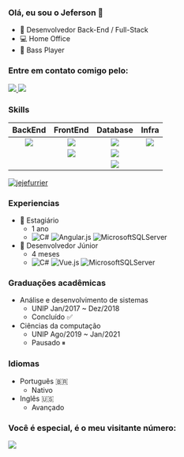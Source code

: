 ### Olá, eu sou o Jeferson 👋

- 🔭 Desenvolvedor Back-End / Full-Stack
- 💻 Home Office
- 🎸 Bass Player

### Entre em contato comigo pelo:

<a target="_blank" href="https://www.linkedin.com/in/jeferson-furrier-72b483162/">
  <img src="https://img.shields.io/badge/-LinkedIn-0077B5?style=for-the-badge&logo=Linkedin&logoColor=white">
  </img>
</a>

<a target="_blank" href="mailto:jejefurrier@gmail.com">
  <img src="https://img.shields.io/badge/-Gmail-D14836?style=for-the-badge&logo=Gmail&logoColor=white">
  </img>
</a>



### Skills

|   BackEnd   |  FrontEnd  |    Database    |    Infra    |
|   :---:    |    :---:   |      :---:     |    :---:    |
| <img src="https://img.shields.io/badge/C%23-239120?style=for-the-badge&logo=c-sharp&logoColor=white" />   | <img src="https://img.shields.io/badge/React-20232A?style=for-the-badge&logo=react&logoColor=61DAFB" /> | <img src="https://img.shields.io/badge/MySQL-00000F?style=for-the-badge&logo=mysql&logoColor=white" />    | <img src="https://img.shields.io/badge/Docker-2496ED?style=for-the-badge&logo=docker&logoColor=white" />
|     | <img src="https://img.shields.io/badge/Vue.js-35495E?style=for-the-badge&logo=vue.js&logoColor=4FC08D" />      | <img src="https://img.shields.io/badge/Microsoft_SQL_Server-CC2927?style=for-the-badge&logo=microsoft-sql-server&logoColor=white" />     |       |
| | | <img src="https://img.shields.io/badge/MongoDB-4EA94B?style=for-the-badge&logo=mongodb&logoColor=white" /> | |

[![jejefurrier](https://github-readme-stats.vercel.app/api/top-langs/?username=jejefurrier&hide=html&layout=compact&theme=dark)](https://github.com/jejefurrier/)


### Experiencias
- 🎈 Estagiário
  - 1 ano
  -  ![C#](https://img.shields.io/badge/c%23-%23239120.svg?style=for-the-badge&logo=c-sharp&logoColor=white) ![Angular.js](https://img.shields.io/badge/angular.js-%23E23237.svg?style=for-the-badge&logo=angularjs&logoColor=white) ![MicrosoftSQLServer](https://img.shields.io/badge/Microsoft%20SQL%20Sever-CC2927?style=for-the-badge&logo=microsoft%20sql%20server&logoColor=white)
- 🎉 Desenvolvedor Júnior
  - 4 meses
  - ![C#](https://img.shields.io/badge/c%23-%23239120.svg?style=for-the-badge&logo=c-sharp&logoColor=white) ![Vue.js](https://img.shields.io/badge/vuejs-%2335495e.svg?style=for-the-badge&logo=vuedotjs&logoColor=%234FC08D) ![MicrosoftSQLServer](https://img.shields.io/badge/Microsoft%20SQL%20Sever-CC2927?style=for-the-badge&logo=microsoft%20sql%20server&logoColor=white)

### Graduações acadêmicas
- Análise e desenvolvimento de sistemas
  - UNIP Jan/2017 ~ Dez/2018
  - Concluído ✅
- Ciências da computação
  - UNIP Ago/2019 ~ Jan/2021
  - Pausado ⏸

### Idiomas
- Português 🇧🇷
  - Nativo
- Inglês 🇺🇸
  - Avançado

### Você é especial, é o meu visitante número:
<img src="https://profile-counter.glitch.me/Jejefurrier/count.svg">
